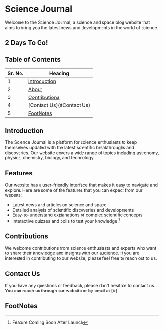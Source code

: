 # Science Journal
Welcome to the Science Journal, a science and space blog website that aims to bring 
you the latest news and developments in the world of science.

## 2 Days To Go!

## Table of Contents
| Sr. No.     | Heading                        |
| ----------- | -------------------------------|
| 1           | [Introduction](#Introduction)  |
| 2           | [About](#About)                |
| 3           | [Contributions](#Contributions)|
| 4           | [Contact Us](#Contact Us)      |
| 5           | [FootNotes](#FootNotes)

## Introduction
The Science Journal is a platform for science enthusiasts to keep themselves updated 
with the latest scientific breakthroughs and discoveries. Our website covers a wide 
range of topics including astronomy, physics, chemistry, biology, and technology.

## Features
Our website has a user-friendly interface that makes it easy to navigate and explore. 
Here are some of the features that you can expect from our website:

- Latest news and articles on science and space
- Detailed analysis of scientific discoveries and developments
- Easy-to-understand explanations of complex scientific concepts
- Interactive quizzes and polls to test your knowledge [^1]

## Contributions
We welcome contributions from science enthusiasts and experts who want to share 
their knowledge and insights with our audience. If you are interested in contributing 
to our website, please feel free to reach out to us.

## Contact Us
If you have any questions or feedback, please don't hesitate to contact us. 
You can reach us through our website or by email at [#]

## FootNotes
[^1]: Feature Coming Soon After Launch
